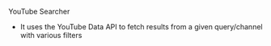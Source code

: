 YouTube Searcher
* It uses the YouTube Data API to fetch results from a given query/channel with various filters
